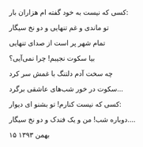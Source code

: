 <!-- 
.. title: دو نخ سیگار
.. slug: do-nakh-sigar
.. date: 2015-11-30 22:17:22 UTC
.. tags: مثنوی
.. category: 
.. link: 
.. description: 
.. type: text
-->

کسی که نیست به خود گفته ام هزاران بار:

تو ماندی و غم تنهایی و دو نخ سیگار

تمام شهر پر است از صدای تنهایی

بیا سکوت نجیبم! چرا نمی‌آیی؟

چه سخت آدم دلتنگ با غمش سر کرد

سکوت در خور شب‌های عاشقی برگرد...

کسی که نیست کنارم! تو بشنو ای دیوار:

دوباره شب! من و یک فندک و دو نخ سیگار....

۱۵ بهمن ۱۳۹۳


